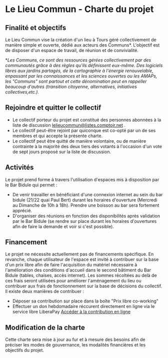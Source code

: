 # Le Lieu Commun - Charte du projet
## Finalité et objectifs
Le Lieu Commun vise la création d'un lieu à Tours géré collectivement de manière simple et ouverte, dédié aux acteurs des Communs*. 
L'objectif est de disposer d'un espace de travail, de réunion et de convivialité.

**Les Communs, ce sont des ressources gérées collectivement par des communautés grâce à des règles qu'ils définissent eux-même. Des logiciels libres aux jardins partagés, de la cartographie à l'énergie renouvelable, enpassant par les connaissances et les sciences ouvertes ou les AMAPs, les "Communs" sont partout et cette dénomination peut en rappeller beaucoup d'autres (transition citoyenne, alternatives, initiatives collectives,etc.).*

## Rejoindre et quitter le collectif
 - Le collectif porteur du projet est constitué des personnes abonnées à la liste de discussion lelieucommun@listes.comptoir.net .
 - Le collectif peut-être rejoint par quiconque est co-opté par un de ses membres et qui accepte la présente charte.
 - Le collectif peut être quitté de manière volontaire, ou de manière contrainte à la majorité des deux tiers des votants à l'occasion d'un vote de sept jours proposé sur la liste de discussion.

## Activités 

Le projet prend forme à travers l'utilisation d'espaces mis à disposition par le Bar Bidule qui permet : 
 - De venir travailler en bénéficiant d'une connexion internet au sein du bar bidule (21/22 quai Paul Bert) durant les horaires d'ouverture (Mercredi au Dimanche de 10h à 18h). Prendre une boisson au bar sera fortement apprécié.
 - D'organiser des réunions en fonction des disponibilités après validation par le Bar Bidule (se rendre sur place durant les horaires d'ouvertures afin de faire la demande et voir si c'est possible).
 
## Financement
Le projet ne nécessite actuellement pas de financements spécifique. En revanche, chaque utilisateur de l'espace est invité à contribuer sur la base d'un prix libre afin de faire l'acquisition du matériel nécessaire à l'amélioration des conditions d'accueil dans le second bâtiment du Bar Bidule (tables, chaises, accès internet). Les sommes récoltées au delà de ces frais seront utilisées pour améliorer l'aménagement du lieu ou contribuer aux frais de fonctionnement sur la base de décisions du collectif.
Il existe deux manières de contribuer : 
 - Déposer sa contribution sur place dans la boîte "Prix libre co-working"
 - Effectuer un don hebdomadaire réccurent directement en ligne via le service libre LiberaPay [Accéder à la contribution en ligne](https://liberapay.com/Le_Lieu_Commun/)


## Modification de la charte
Cette charte sera mise à jour au fur et à mesure des besoins afin de préciser les modes de gouvernance, les modalités financières et les objectifs du projet.
  
